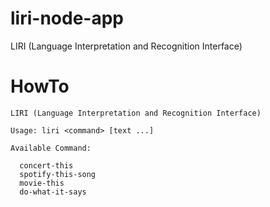 # liri-node-app

LIRI (Language Interpretation and Recognition Interface)

# HowTo

```
LIRI (Language Interpretation and Recognition Interface)

Usage: liri <command> [text ...]

Available Command:

  concert-this
  spotify-this-song
  movie-this
  do-what-it-says
```

